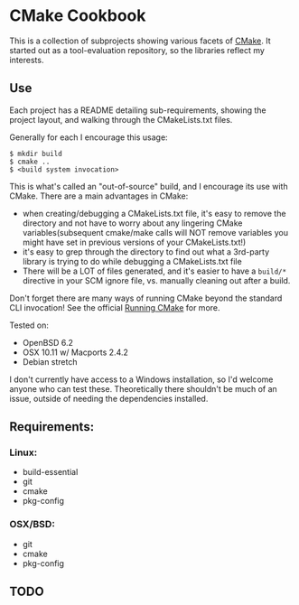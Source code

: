 # CMake Cookbook
This is a collection of subprojects showing various facets of [CMake](https://cmake.org). It started out as a tool-evaluation repository, so the libraries reflect my interests.

## Use
Each project has a README detailing sub-requirements, showing the project layout, and walking through the CMakeLists.txt files. 

Generally for each I encourage this usage:
```
$ mkdir build
$ cmake ..
$ <build system invocation>
```

This is what's called an "out-of-source" build, and I encourage its use with CMake. There are a main advantages in CMake:
  - when creating/debugging a CMakeLists.txt file, it's easy to remove the directory and not have to worry about any lingering CMake variables(subsequent cmake/make calls will NOT remove variables you might have set in previous versions of your CMakeLists.txt!)
  - it's easy to grep through the directory to find out what a 3rd-party library is trying to do while debugging a CMakeLists.txt file
  - There will be a LOT of files generated, and it's easier to have a `build/*` directive in your SCM ignore file, vs. manually cleaning out after a build.

Don't forget there are many ways of running CMake beyond the standard CLI invocation! See the official [Running CMake](https://cmake.org/runningcmake/) for more.

Tested on:
  - OpenBSD 6.2
  - OSX 10.11 w/ Macports 2.4.2
  - Debian stretch

I don't currently have access to a Windows installation, so I'd welcome anyone who can test these. Theoretically there shouldn't be much of an issue, outside of needing the dependencies installed.

## Requirements:
### Linux:
  - build-essential
  - git
  - cmake
  - pkg-config

### OSX/BSD:
  - git
  - cmake
  - pkg-config

## TODO
